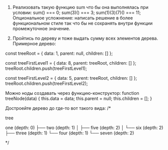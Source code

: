 1. Реализовать такую функцию sum что бы она выполнялась при условии:
sum() === 0;
sum(3)() === 3;
sum(1)(3)(7)() === 11;
Опциональное усложнение: написать решение в более функциональном стиле так что бы не сохранять внутри функции промежуточное значение.

2. Пройтись по дереву и тоже выдать сумму всех элементов дерева. Примерное дерево:

const treeRoot = {
  data: 1,
  parent: null,
  children: []
};

const treeFirstLevel1 = {
  data: 8,
  parent: treeRoot,
  children: []
};
treeRoot.children.push(treeFirstLevel1);

const treeFirstLevel2 = {
  data: 5,
  parent: treeRoot,
  children: []
};
treeRoot.children.push(treeFirstLevel2);

Можно ноды создавать через функцию-конструктор:
function treeNode(data) {
    this.data = data;
    this.parent = null;
    this.children = [];
}

Достроейте дерево до где-то вот такого вида:
/*
 
 tree
 
 one (depth: 0)
 ├── two (depth: 1)
 │   ├── five (depth: 2)
 │   └── six (depth: 2)
 ├── three (depth: 1)
 └── four (depth: 1)
     └── seven (depth: 2)
 
 */
